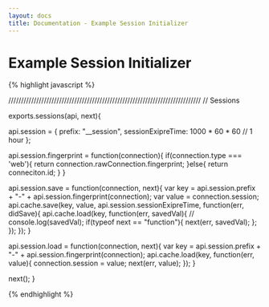 ```yaml
---
layout: docs
title: Documentation - Example Session Initializer
---
```


# Example Session Initializer

{% highlight javascript %}

////////////////////////////////////////////////////////////////////////////
// Sessions

exports.sessions(api, next){

  api.session = {
    prefix: "__session",
    sessionExipreTime: 1000 * 60 * 60 // 1 hour
  };

  api.session.fingerprint = function(connection){
    if(connection.type === 'web'){
      return connection.rawConnection.fingerprint;
    }else{
      return conneciton.id;
    }
  }

  api.session.save = function(connection, next){
    var key = api.session.prefix + "-" + api.session.fingerprint(connection);
    var value = connection.session;
    api.cache.save(key, value, api.session.sessionExipreTime, function(err, didSave){
      api.cache.load(key, function(err, savedVal){
        // console.log(savedVal);
        if(typeof next == "function"){ next(err, savedVal); };
      });
    });
  }

  api.session.load = function(connection, next){
    var key = api.session.prefix + "-" + api.session.fingerprint(connection);
    api.cache.load(key, function(err, value){
      connection.session = value;
      next(err, value);
    });
  }

  next();
}

{% endhighlight %}
